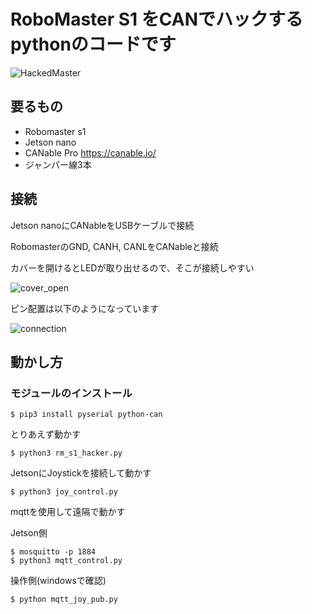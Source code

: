 # RoboMaster S1 をCANでハックするpythonのコードです

![HackedMaster](https://github.com/sgrsn/robomaster_can_hack/blob/main/images/HackedMaster.jpg)

## 要るもの

- Robomaster s1
- Jetson nano
- CANable Pro https://canable.io/
- ジャンパー線3本

## 接続

Jetson nanoにCANableをUSBケーブルで接続

RobomasterのGND, CANH, CANLをCANableと接続

カバーを開けるとLEDが取り出せるので、そこが接続しやすい

![cover_open](https://github.com/sgrsn/robomaster_can_hack/blob/main/images/cover_open.jpg)

ピン配置は以下のようになっています

![connection](https://github.com/sgrsn/robomaster_can_hack/blob/main/images/connection.PNG)

## 動かし方

### モジュールのインストール

```
$ pip3 install pyserial python-can
```

とりあえず動かす

```
$ python3 rm_s1_hacker.py
```

JetsonにJoystickを接続して動かす

```
$ python3 joy_control.py
```

mqttを使用して遠隔で動かす

Jetson側

```
$ mosquitto -p 1884
$ python3 mqtt_control.py
```

操作側(windowsで確認)

```
$ python mqtt_joy_pub.py
```